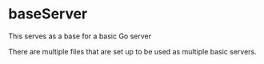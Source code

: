 # baseServer
This serves as a base for a basic Go server

There are multiple files that are set up to be used as multiple basic servers.
